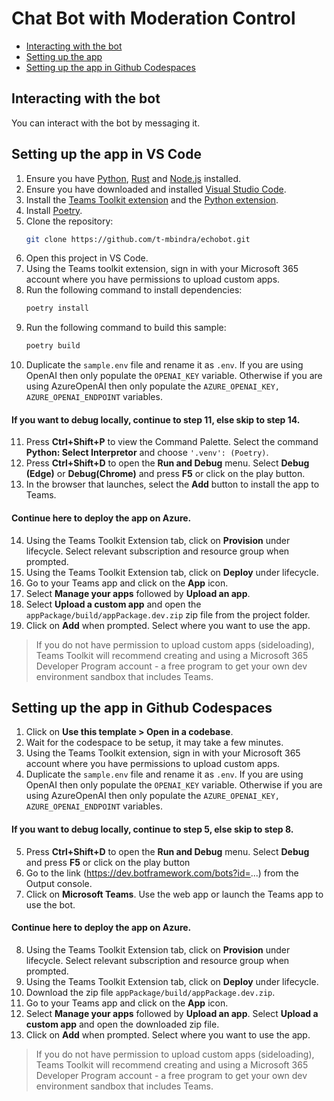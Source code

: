 # Chat Bot with Moderation Control

<!-- @import "[TOC]" {cmd="toc" depthFrom=1 depthTo=6 orderedList=false} -->

<!-- code_chunk_output -->

- [Interacting with the bot](#interacting-with-the-bot)
- [Setting up the app](#setting-up-the-app-in-VS-Code)
- [Setting up the app in Github Codespaces](#setting-up-the-app-in-github-codespaces)

<!-- /code_chunk_output -->

## Interacting with the bot

You can interact with the bot by messaging it.

## Setting up the app in VS Code
1. Ensure you have [Python](https://www.python.org/downloads/), [Rust](https://www.rust-lang.org/tools/install) and [Node.js](https://nodejs.org/en/download/package-manager) installed.
2. Ensure you have downloaded and installed [Visual Studio Code](https://code.visualstudio.com/docs/setup/setup-overview).
3. Install the [Teams Toolkit extension](https://marketplace.visualstudio.com/items?itemName=TeamsDevApp.ms-teams-vscode-extension) and the [Python extension](https://marketplace.visualstudio.com/items?itemName=ms-python.python).
4. Install [Poetry](https://python-poetry.org/docs/#installation).
5.  Clone the repository:
    ```bash
    git clone https://github.com/t-mbindra/echobot.git
    ```
6. Open this project in VS Code.
7. Using the Teams toolkit extension, sign in with your Microsoft 365 account where you have permissions to upload custom apps.
8. Run the following command to install dependencies:
    ```bash
    poetry install
    ```
9. Run the following command to build this sample:
      ```bash
      poetry build
      ```
10. Duplicate the ```sample.env``` file and rename it as ```.env```. If you are using OpenAI then only populate the ```OPENAI_KEY``` variable. Otherwise if you are using AzureOpenAI then only populate the ```AZURE_OPENAI_KEY, AZURE_OPENAI_ENDPOINT``` variables.

#### If you want to debug locally, continue to step 11, else skip to step 14.
11. Press **Ctrl+Shift+P** to view the Command Palette. Select the command **Python: Select Interpretor** and choose ```'.venv': (Poetry)```.
12. Press **Ctrl+Shift+D** to open the **Run and Debug** menu. Select **Debug (Edge)** or **Debug(Chrome)** and press **F5** or click on the play button.
13. In the browser that launches, select the **Add** button to install the app to Teams.

#### Continue here to deploy the app on Azure.
14. Using the Teams Toolkit Extension tab, click on **Provision** under lifecycle. Select relevant subscription and resource group when prompted.
15. Using the Teams Toolkit Extension tab, click on **Deploy** under lifecycle.
16. Go to your Teams app and click on the **App** icon.
17. Select **Manage your apps** followed by **Upload an app**.
18. Select **Upload a custom app** and open the ```appPackage/build/appPackage.dev.zip``` zip file from the project folder.
19. Click on **Add** when prompted. Select where you want to use the app.
    
> If you do not have permission to upload custom apps (sideloading), Teams Toolkit will recommend creating and using a Microsoft 365 Developer Program account - a free program to get your own dev environment sandbox that includes Teams.

## Setting up the app in Github Codespaces

1. Click on **Use this template > Open in a codebase**.
2. Wait for the codespace to be setup, it may take a few minutes.
3. Using the Teams Toolkit extension, sign in with your Microsoft 365 account where you have permissions to upload custom apps.
4.  Duplicate the ```sample.env``` file and rename it as ```.env```. If you are using OpenAI then only populate the ```OPENAI_KEY``` variable. Otherwise if you are using AzureOpenAI then only populate the ```AZURE_OPENAI_KEY, AZURE_OPENAI_ENDPOINT``` variables.
   
#### If you want to debug locally, continue to step 5, else skip to step 8.
5. Press **Ctrl+Shift+D** to open the **Run and Debug** menu. Select **Debug** and press **F5** or click on the play button
6. Go to the link (https://dev.botframework.com/bots?id=...) from the Output console.
7. Click on **Microsoft Teams**. Use the web app or launch the Teams app to use the bot.

#### Continue here to deploy the app on Azure.
8. Using the Teams Toolkit Extension tab, click on **Provision** under lifecycle. Select relevant subscription and resource group when prompted.
9. Using the Teams Toolkit Extension tab, click on **Deploy** under lifecycle.
10. Download the zip file ```appPackage/build/appPackage.dev.zip```.
11. Go to your Teams app and click on the **App** icon.
12. Select **Manage your apps** followed by **Upload an app**. Select **Upload a custom app** and open the downloaded zip file.
13. Click on **Add** when prompted. Select where you want to use the app.
    
> If you do not have permission to upload custom apps (sideloading), Teams Toolkit will recommend creating and using a Microsoft 365 Developer Program account - a free program to get your own dev environment sandbox that includes Teams.
